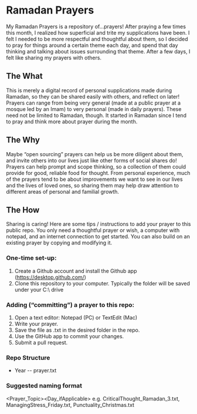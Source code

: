 # Ramadan Prayers

My Ramadan Prayers is a repository of…prayers! After praying a few times this month, I realized how superficial and trite my supplications have been. I felt I needed to be more respectful and thoughtful about them, so I decided to pray for things around a certain theme each day, and spend that day thinking and talking about issues surrounding that theme. After a few days, I felt like sharing my prayers with others. 

## The What ##
This is merely a digital record of personal supplications made during Ramadan, so they can be shared easily with others, and reflect on later! Prayers can range from being very general (made at a public prayer at a mosque led by an Imam) to very personal (made in daily prayers). These need not be limited to Ramadan, though. It started in Ramadan since I tend to pray and think more about prayer during the month. 

## The Why ##
Maybe “open sourcing” prayers can help us be more diligent about them, and invite others into our lives just like other forms of social shares do! Prayers can help prompt and scope thinking, so a collection of them could provide for good, reliable food for thought. From personal experience, much of the prayers tend to be about improvements we want to see in our lives and the lives of loved ones, so sharing them may help draw attention to different areas of personal and familial growth. 

## The How ##
Sharing is caring! Here are some tips / instructions to add your prayer to this public repo. You only need a thoughtful prayer or wish, a computer with notepad, and an internet connection to get started. You can also build on an existing prayer by copying and modifying it. 

### One-time set-up: ###

1. Create a Github account and install the Github app (https://desktop.github.com/)
2. Clone this repository to your computer. Typically the folder will be saved under your C:\ drive

### Adding (“committing”) a prayer to this repo: ###

1. Open a text editor: Notepad (PC) or TextEdit (Mac)
2. Write your prayer.
3. Save the file as .txt in the desired folder in the repo.
4. Use the GitHub app to commit your changes.
5. Submit a pull request. 

### Repo Structure ###
- Year
-- prayer.txt

### Suggested naming format ###
<Prayer_Topic>_<Occasion>_<Day_ifApplicable>
e.g. CriticalThought_Ramadan_3.txt, ManagingStress_Friday.txt, Punctuality_Christmas.txt
